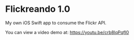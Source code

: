# Flickreando 1.0

My own iOS Swift app to consume the Flickr API.

You can view a video demo at: 
https://youtu.be/crb8lqPqfI0

